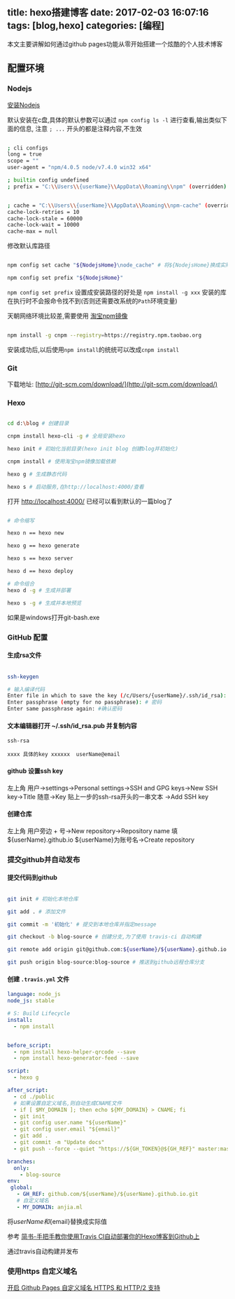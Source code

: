title: hexo搭建博客
date: 2017-02-03 16:07:16
tags: [blog,hexo]
categories: [编程]
---
本文主要讲解如何通过github pages功能从零开始搭建一个炫酷的个人技术博客

<!-- more -->

## 配置环境
### Nodejs
[安装Nodejs](http://www.runoob.com/nodejs/nodejs-install-setup.html)

默认安装在c盘,具体的默认参数可以通过 `npm config ls -l` 进行查看,输出类似下面的信息, 注意 `; ...` 开头的都是注释内容,不生效

```bash

; cli configs
long = true
scope = ""
user-agent = "npm/4.0.5 node/v7.4.0 win32 x64"

; builtin config undefined
; prefix = "C:\\Users\\{userName}\\AppData\\Roaming\\npm" (overridden)


; cache = "C:\\Users\\{userName}\\AppData\\Roaming\\npm-cache" (overridden)
cache-lock-retries = 10
cache-lock-stale = 60000
cache-lock-wait = 10000
cache-max = null

```

修改默认库路径

```bash

npm config set cache "${NodejsHome}\node_cache" # 将${NodejsHome}换成实际安装路径

npm config set prefix "${NodejsHome}"

```

`npm config set prefix` 设置成安装路径的好处是 `npm install -g xxx` 安装的库在执行时不会报命令找不到(否则还需要改系统的`Path`环境变量)

天朝网络环境比较差,需要使用 [淘宝npm镜像](http://npm.taobao.org/)

```bash

npm install -g cnpm --registry=https://registry.npm.taobao.org

```

安装成功后,以后使用`npm install`的统统可以改成`cnpm install`



### Git

下载地址: [http://git-scm.com/download/](http://git-scm.com/download/)

### Hexo

```bash

cd d:\blog # 创建目录

cnpm install hexo-cli -g # 全局安装hexo

hexo init # 初始化当前目录(hexo init blog 创建blog并初始化)

cnpm install # 使用淘宝npm镜像加载依赖

hexo g # 生成静态代码

hexo s # 启动服务,在http://localhost:4000/查看

```

打开 [http://localhost:4000/](http://localhost:4000/) 已经可以看到默认的一篇blog了

```bash

# 命令缩写

hexo n == hexo new

hexo g == hexo generate

hexo s == hexo server

hexo d == hexo deploy

# 命令组合
hexo d -g # 生成并部署

hexo s -g # 生成并本地预览

```

如果是windows打开git-bash.exe

### GitHub 配置

#### 生成rsa文件

```bash

ssh-keygen

# 输入编译代码
Enter file in which to save the key (/c/Users/{userName}/.ssh/id_rsa): # rsakey文件名,假设使用默认的id_rsa
Enter passphrase (empty for no passphrase): # 密码
Enter same passphrase again: #确认密码

```

#### 文本编辑器打开 ~/.ssh/id_rsa.pub 并复制内容

```
ssh-rsa

xxxx 具体的key xxxxxx  userName@email

```

#### github 设置ssh key

左上角 用户->settings->Personal settings->SSH and GPG keys->New SSH key->Title 随意->Key 贴上一步的ssh-rsa开头的一串文本 ->Add SSH key

#### 创建仓库

左上角 用户旁边 + 号->New repository->Repository name 填${userName}.github.io ${userName}为账号名->Create repository

### 提交github并自动发布

#### 提交代码到github

```bash

git init # 初始化本地仓库

git add . # 添加文件

git commit -m '初始化' # 提交到本地仓库并指定message

git checkout -b blog-source # 创建分支,为了使用 travis-ci 自动构建

git remote add origin git@github.com:${userName}/${userName}.github.io.git # 添加远程仓库地址 将 ${userName} 替换成实际账户名

git push origin blog-source:blog-source # 推送到github远程仓库分支

```

#### 创建 `.travis.yml` 文件

```yml
language: node_js
node_js: stable

# S: Build Lifecycle
install:
  - npm install


before_script:
  - npm install hexo-helper-qrcode --save
  - npm install hexo-generator-feed --save

script:
  - hexo g

after_script:
  - cd ./public
  # 如果设置自定义域名,则自动生成CNAME文件
  - if [ $MY_DOMAIN ]; then echo ${MY_DOMAIN} > CNAME; fi
  - git init
  - git config user.name "${userName}"
  - git config user.email "${email}"
  - git add .
  - git commit -m "Update docs"
  - git push --force --quiet "https://${GH_TOKEN}@${GH_REF}" master:master

branches:
  only:
    - blog-source
env:
 global:
   - GH_REF: github.com/${userName}/${userName}.github.io.git
   # 自定义域名
   - MY_DOMAIN: anjia.ml
```

将${userName}和${email}替换成实际值

参考 [简书-手把手教你使用Travis CI自动部署你的Hexo博客到Github上](http://www.jianshu.com/p/e22c13d85659)

通过travis自动构建并发布

### 使用https 自定义域名
[开启 Github Pages 自定义域名 HTTPS 和 HTTP/2 支持​](https://zhuanlan.zhihu.com/p/22667528)


